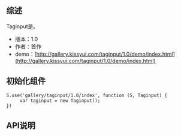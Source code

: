 ## 综述

Taginput是。

* 版本：1.0
* 作者：首作
* demo：[http://gallery.kissyui.com/taginput/1.0/demo/index.html](http://gallery.kissyui.com/taginput/1.0/demo/index.html)

## 初始化组件
		
    S.use('gallery/taginput/1.0/index', function (S, Taginput) {
         var taginput = new Taginput();
    })
	
	

## API说明
